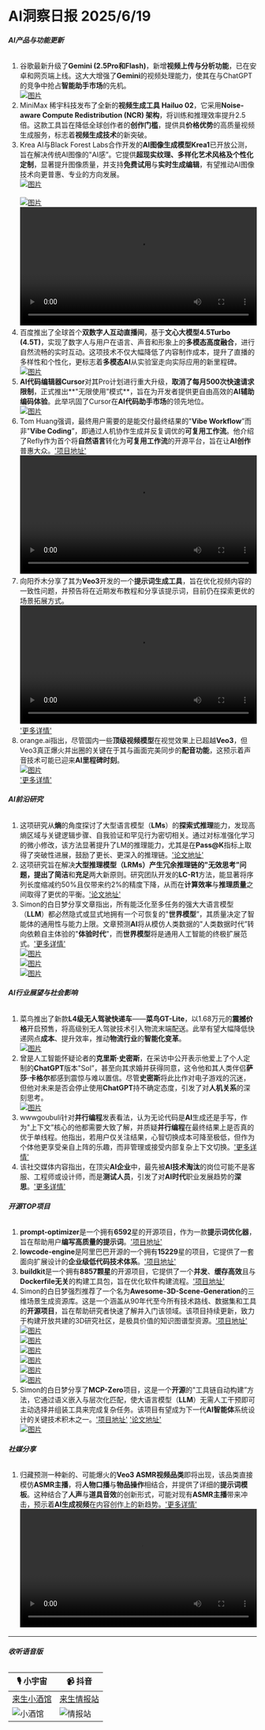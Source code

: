 # AI洞察日报 2025/6/19

###### **AI产品与功能更新**
1.  谷歌最新升级了**Gemini (2.5Pro和Flash)**，新增**视频上传与分析功能**，已在安卓和网页端上线。这大大增强了**Gemini**的视频处理能力，使其在与ChatGPT的竞争中抢占**智能助手市场**的先机。
    <br/> [![图片](https://pic.chinaz.com/picmap/202312070835429226_0.jpg)](https://pic.chinaz.com/picmap/202312070835429226_0.jpg) <br/>
2.  MiniMax 稀宇科技发布了全新的**视频生成工具 Hailuo 02**，它采用**Noise-aware Compute Redistribution (NCR) 架构**，将训练和推理效率提升2.5倍。这款工具旨在降低全球创作者的**创作门槛**，提供具**价格优势**的高质量视频生成服务，标志着**视频生成技术**的新突破。
3.  Krea AI与Black Forest Labs合作开发的**AI图像生成模型Krea1**已开放公测，旨在解决传统AI图像的"AI感”。它提供**超现实纹理、多样化艺术风格及个性化定制**，显著提升图像质量，并支持**免费试用**与**实时生成编辑**，有望推动AI图像技术向更普惠、专业的方向发展。 <br/> [![图片](https://upload.chinaz.com/2025/0618/6388584045390001178873097.png)](https://upload.chinaz.com/2025/0618/6388584045390001178873097.png) <br/> <br/> [![图片](https://upload.chinaz.com/2025/0618/6388584048069461376736744.png)](https://upload.chinaz.com/2025/0618/6388584048069461376736744.png) <br/> <video src="https://upload.chinaz.com/video/2025/0618/6388584050342967765042351.mp4" controls="controls" width="100%"></video>
4.  百度推出了全球首个**双数字人互动直播间**，基于**文心大模型4.5Turbo (4.5T)**，实现了数字人与用户在语言、声音和形象上的**多模态高度融合**，进行自然流畅的实时互动。这项技术不仅大幅降低了内容制作成本，提升了直播的多样性和个性化，更标志着**多模态AI**从实验室走向实际应用的新里程碑。 <br/> [![图片](https://pic.chinaz.com/picmap/202007162234282981_1.jpg)](https://pic.chinaz.com/picmap/202007162234282981_1.jpg) <br/>
5.  **AI代码编辑器Cursor**对其Pro计划进行重大升级，**取消了每月500次快速请求限制**，正式推出**"无限使用”模式**，旨在为开发者提供更自由高效的**AI辅助编码体验**。此举巩固了Cursor在**AI代码助手市场**的领先地位。 <br/> [![图片](https://upload.chinaz.com/2025/0618/6388583445641804235042708.png)](https://upload.chinaz.com/2025/0618/6388583445641804235042708.png) <br/>
6.  Tom Huang强调，最终用户需要的是能交付最终结果的"**Vibe Workflow**”而非"**Vibe Coding**”，即通过人机协作生成并反复调优的**可复用工作流**。他介绍了Refly作为首个将**自然语言**转化为**可复用工作流**的开源平台，旨在让**AI创作**普惠大众。['项目地址'](https://github.com/refly-ai/refly)
    <video src="https://video.twimg.com/amplify_video/1935227493088378884/vid/avc1/2352x1344/iAXQzjpugKV0tAh2.mp4?tag=21" controls="controls" width="100%"></video>
7.  向阳乔木分享了其为**Veo3**开发的一个**提示词生成工具**，旨在优化视频内容的一致性问题，并预告将在近期发布教程和分享该提示词，目前仍在探索更优的场景拓展方式。 <video src="https://video.twimg.com/amplify_video/1935147696849137664/vid/avc1/2560x1440/qLx_k-dN3gVxr38X.mp4?tag=21" controls="controls" width="100%"></video> ['更多详情'](https://x.com/vista8/status/1935148024491295224)
8.  orange.ai指出，尽管国内一些**顶级视频模型**在视觉效果上已超越**Veo3**，但Veo3真正爆火并出圈的关键在于其与画面完美同步的**配音功能**，这预示着声音技术可能已迎来**AI里程碑时刻**。 <br/> [![图片](https://pbs.twimg.com/media/GtrbzaTaQAQU9EV?format=jpg&name=orig)](https://pbs.twimg.com/media/GtrbzaTaQAQU9EV?format=jpg&name=orig) <br/> ['更多详情'](https://x.com/oran_ge/status/1935100679795925497)

###### **AI前沿研究**
1.  这项研究从**熵**的角度探讨了大型语言模型（**LMs**）的**探索式推理**能力，发现高熵区域与关键逻辑步骤、自我验证和罕见行为密切相关。通过对标准强化学习的微小修改，该方法显著提升了LM的推理能力，尤其是在**Pass@K**指标上取得了突破性进展，鼓励了更长、更深入的推理链。['论文地址'](https://arxiv.org/abs/2506.14758)
2.  这项研究旨在解决**大型推理模型（LRMs）**产生冗余推理链的"**无效思考**”问题，提出了**简洁**和**充足**两大新原则。研究团队开发的**LC-R1**方法，能显著将序列长度缩减约50%且仅带来约2%的精度下降，从而在**计算效率**与**推理质量**之间取得了更优的平衡。['论文地址'](https://arxiv.org/abs/2506.14755)
3.  Simon的白日梦分享文章指出，所有能泛化至多任务的强大大语言模型（**LLM**）都必然隐式或显式地拥有一个可恢复的"**世界模型**”，其质量决定了智能体的通用性与能力上限。文章预测**AI**将从模仿人类数据的"人类数据时代”转向依赖自主体验的"**体验时代**”，而**世界模型**将是通用人工智能的终极扩展范式。['更多详情'](https://richardcsuwandi.github.io/blog/2025/agents-world-models/) <br/> [![图片](https://cdnv2.ruguoapp.com/FtK2gTPy1Teddtyb6kSvt8dz3B9kv3.png)](https://cdnv2.ruguoapp.com/FtK2gTPy1Teddtyb6kSvt8dz3B9kv3.png) <br/> [![图片](https://cdnv2.ruguoapp.com/FkaQmUJiidAj-khrmV1xD88mXunRv3.png)](https://cdnv2.ruguoapp.com/FkaQmUJiidAj-khrmV1xD88mXunRv3.png) <br/> [![图片](https://cdnv2.ruguoapp.com/Fs4O-gqjGsJ1-vZfaK4YV8teBfcxv3.png)](https://cdnv2.ruguoapp.com/Fs4O-gqjGsJ1-vZfaK4YV8teBfcxv3.png) <br/>

###### **AI行业展望与社会影响**
1.  菜鸟推出了新款**L4级无人驾驶快递车**——**菜鸟GT-Lite**，以1.68万元的**震撼价格**开启预售，将高级别无人驾驶技术引入物流末端配送。此举有望大幅降低快递网点**成本**、提升效率，推动**物流行业**的**智能化变革**。
    <br/> [![图片](https://upload.chinaz.com/2025/0618/6388585497597510112731204.png)](https://upload.chinaz.com/2025/0618/6388585497597510112731204.png) <br/>
2.  曾是人工智能怀疑论者的**克里斯·史密斯**，在采访中公开表示他爱上了个人定制的**ChatGPT**版本"Sol”，甚至向其求婚并获得同意，这令他和其人类伴侣**萨莎·卡格尔**都感到震惊与难以置信。尽管**史密斯**将此比作对电子游戏的沉迷，但他对未来是否会停止使用**ChatGPT**持不确定态度，引发了对**人机关系**的深刻思考。
    <br/> [![图片](https://pic.chinaz.com/picmap/202311151629210844_2.jpg)](https://pic.chinaz.com/picmap/202311151629210844_2.jpg) <br/>
3.  wwwgoubuli针对**并行编程**发表看法，认为无论代码是**AI**生成还是手写，作为"上下文”核心的他都需要大致了解，并质疑**并行编程**在最终结果上是否真的优于单线程。他指出，若用户仅关注结果，心智切换成本可降至极低，但作为个体他更享受亲自上阵的乐趣，而非管理或接受内部复杂上下文切换。['更多详情'](https://x.com/wwwgoubuli/status/1935202365637812533)
4.  该社交媒体内容指出，在顶尖**AI企业**中，最先被**AI技术淘汰**的岗位可能不是客服、工程师或设计师，而是**测试人员**，引发了对**AI时代**职业发展趋势的**深思**。['更多详情'](https://x.com/undefined/status/1935029774281490532)

###### **开源TOP项目**
1.  **prompt-optimizer**是一个拥有**6592**星的开源项目，作为一款**提示词优化器**，旨在帮助用户**编写高质量的提示词**。['项目地址'](https://github.com/linshenkx/prompt-optimizer)
2.  **lowcode-engine**是阿里巴巴开源的一个拥有**15229**星的项目，它提供了一套面向扩展设计的**企业级低代码技术体系**。['项目地址'](https://github.com/alibaba/lowcode-engine)
3.  **buildkit**是一个拥有**8857颗星**的开源项目，它提供了一个**并发**、**缓存高效**且与**Dockerfile无关**的构建工具包，旨在优化软件构建流程。['项目地址'](https://github.com/moby/buildkit)
4.  Simon的白日梦强烈推荐了一个名为**Awesome-3D-Scene-Generation**的三维场景生成资源库。这是一个涵盖从90年代至今所有技术路线、数据集和工具的**开源项目**，旨在帮助研究者快速了解并入门该领域。该项目持续更新，致力于构建开放共建的3D研究社区，是极具价值的知识图谱型资源。['项目地址'](https://github.com/hzxie/Awesome-3D-Scene-Generation) <br/> [![图片](https://cdnv2.ruguoapp.com/Fsygd9CMpRC3MvQFFsgIv8rIkrhSv3.png)](https://cdnv2.ruguoapp.com/Fsygd9CMpRC3MvQFFsgIv8rIkrhSv3.png) <br/> [![图片](https://cdnv2.ruguoapp.com/FtGyFkIx7ohaQLQvISOZ05L-9UHv3.png)](https://cdnv2.ruguoapp.com/FtGyFkIx7ohaQLQvISOZ05L-9UHv3.png) <br/> [![图片](https://cdnv2.ruguoapp.com/Fg2BhAs5S1xxTcACmMIULKftS6E-v3.png)](https://cdnv2.ruguoapp.com/Fg2BhAs5S1xxTcACmMIULKftS6E-v3.png) <br/> [![图片](https://cdnv2.ruguoapp.com/FvYQXTDXrQmYHXgKLduO36RCwzqvv3.png)](https://cdnv2.ruguoapp.com/FvYQXTDXrQmYHXgKLduO36RCwzqvv3.png) <br/> [![图片](https://cdnv2.ruguoapp.com/FoOAi8t0WRkkUc8hHHQ7bZZjImrAv3.png)](https://cdnv2.ruguoapp.com/FoOAi8t0WRkkUc8hHHQ7bZZjImrAv3.png) <br/> [![图片](https://cdnv2.ruguoapp.com/FrSs5JUXXkMqilJA5YN7CmmemJnRv3.png)](https://cdnv2.ruguoapp.com/FrSs5JUXXkMqilJA5YN7CmmemJnRv3.png) <br/>
5.  Simon的白日梦分享了**MCP-Zero**项目，这是一个**开源**的"工具链自动构建”方法，它通过语义嵌入与层次化匹配，使大语言模型（**LLM**）无需人工干预即可主动选择并组装工具来完成复杂任务。该项目有望成为下一代**AI智能体**系统设计的关键技术积木之一。['项目地址'](https://github.com/xfey/MCP-Zero) ['论文地址'](https://arxiv.org/abs/2506.01056) <br/> [![图片](https://cdnv2.ruguoapp.com/FsDuyhgVGVS_nPGRPn7pc8N5QheVv3.png)](https://cdnv2.ruguoapp.com/FsDuyhgVGVS_nPGRPn7pc8N5QheVv3.png) <br/>

###### **社媒分享**
1.  归藏预测一种新的、可能爆火的**Veo3 ASMR视频品类**即将出现，该品类直接模仿**ASMR主播**，将**人物口播**与**物品操作**相结合，并提供了详细的**提示词模板**。这种结合了**人声**与**道具音效**的创新形式，可能对现有**ASMR主播**带来冲击，预示着**AI生成视频**在内容创作上的新趋势。['更多详情'](https://m.okjike.com/originalPosts/685228962d05f8d12ae502df)
    <video src="https://videocdnv2.ruguoapp.com/lkrK1NoiIWpcYNr3SsJuuHkKuDDS.mp4?sign=e1a65d27d0905ad88797542dde43534e&t=6852a9e5" controls="controls" width="100%"></video>

---

###### **收听语音版**

| 🎙️ **小宇宙** | 📹 **抖音** |
| --- | --- |
| [来生小酒馆](https://www.xiaoyuzhoufm.com/podcast/683c62b7c1ca9cf575a5030e)  |   [来生情报站](https://www.douyin.com/user/MS4wLjABAAAAwpwqPQlu38sO38VyWgw9ZjDEnN4bMR5j8x111UxpseHR9DpB6-CveI5KRXOWuFwG)| 
| ![小酒馆](https://imgur.com/A63lhzL.png) | ![情报站](https://imgur.com/gLQxtJD.png) |

    


